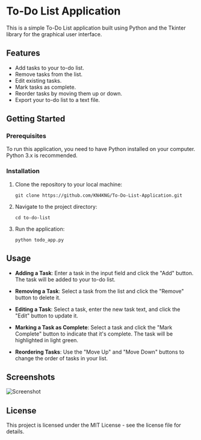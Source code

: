 # To-Do List Application

This is a simple To-Do List application built using Python and the Tkinter library for the graphical user interface.

## Features

- Add tasks to your to-do list.
- Remove tasks from the list.
- Edit existing tasks.
- Mark tasks as complete.
- Reorder tasks by moving them up or down.
- Export your to-do list to a text file.

## Getting Started

### Prerequisites

To run this application, you need to have Python installed on your computer. Python 3.x is recommended.

### Installation

1. Clone the repository to your local machine:

   `git clone https://github.com/KN4KNG/To-Do-List-Application.git`

2.  Navigate to the project directory:
       
    `cd to-do-list` 
    
3.  Run the application:
    
    `python todo_app.py` 
    

## Usage

-   **Adding a Task**: Enter a task in the input field and click the "Add" button. The task will be added to your to-do list.
    
-   **Removing a Task**: Select a task from the list and click the "Remove" button to delete it.
    
-   **Editing a Task**: Select a task, enter the new task text, and click the "Edit" button to update it.
    
-   **Marking a Task as Complete**: Select a task and click the "Mark Complete" button to indicate that it's complete. The task will be highlighted in light green.
    
-   **Reordering Tasks**: Use the "Move Up" and "Move Down" buttons to change the order of tasks in your list. 

## Screenshots

![Screenshot](INSERTSCREENSHOTHERE)

## License

This project is licensed under the MIT License - see the license file for details.
